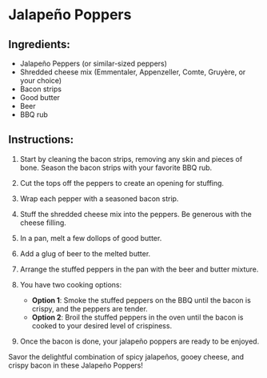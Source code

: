 # Jalapeño Poppers

## Ingredients:
- Jalapeño Peppers (or similar-sized peppers)
- Shredded cheese mix (Emmentaler, Appenzeller, Comte, Gruyère, or your choice)
- Bacon strips
- Good butter
- Beer
- BBQ rub

## Instructions:

1. Start by cleaning the bacon strips, removing any skin and pieces of bone. Season the bacon strips with your favorite BBQ rub.

2. Cut the tops off the peppers to create an opening for stuffing.

3. Wrap each pepper with a seasoned bacon strip.

4. Stuff the shredded cheese mix into the peppers. Be generous with the cheese filling.

5. In a pan, melt a few dollops of good butter.

6. Add a glug of beer to the melted butter.

7. Arrange the stuffed peppers in the pan with the beer and butter mixture.

8. You have two cooking options:
   - **Option 1**: Smoke the stuffed peppers on the BBQ until the bacon is crispy, and the peppers are tender.
   - **Option 2**: Broil the stuffed peppers in the oven until the bacon is cooked to your desired level of crispiness.

9. Once the bacon is done, your jalapeño poppers are ready to be enjoyed.

Savor the delightful combination of spicy jalapeños, gooey cheese, and crispy bacon in these Jalapeño Poppers!
